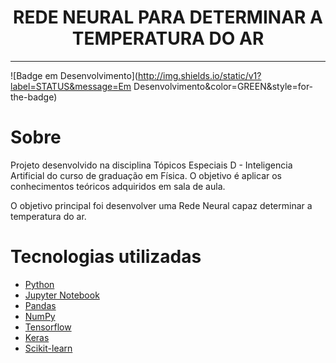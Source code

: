 <h1 align="center">
  REDE NEURAL PARA DETERMINAR A TEMPERATURA DO AR
</h1>

<hr>

![Badge em Desenvolvimento](http://img.shields.io/static/v1?label=STATUS&message=Em Desenvolvimento&color=GREEN&style=for-the-badge)

# Sobre

 Projeto desenvolvido na disciplina Tópicos Especiais D - Inteligencia Artificial do curso de graduação em Física. O objetivo é aplicar os conhecimentos teóricos adquiridos em sala de aula.

 O objetivo principal foi desenvolver uma Rede Neural capaz determinar a temperatura do ar.

# Tecnologias utilizadas

- [Python](https://www.python.org)
- [Jupyter Notebook](https://jupyter.org)
- [Pandas](https://pandas.pydata.org)
- [NumPy](https://numpy.org)
- [Tensorflow](https://www.tensorflow.org)
- [Keras](https://keras.io)
- [Scikit-learn](https://scikit-learn.org/stable/)